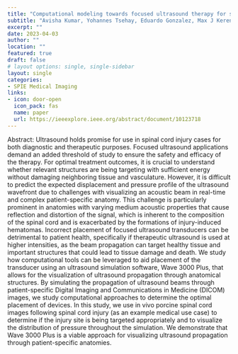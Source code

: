```yaml
---
title: "Computational modeling towards focused ultrasound therapy for spinal cord injury: visualization of beam propagation through patient-specific anatomy"
subtitle: "Avisha Kumar, Yohannes Tsehay, Eduardo Gonzalez, Max J Kerensky, Muyinatu A Lediju Bell, Nicholas Theodore, Nitish V Thakor, Amir Manbachi"
excerpt: ""
date: 2023-04-03
author: ""
location: ""
featured: true
draft: false
# layout options: single, single-sidebar
layout: single
categories:
- SPIE Medical Imaging 
links:
- icon: door-open
  icon_pack: fas
  name: paper
  url: https://ieeexplore.ieee.org/abstract/document/10123718
---
```

Abstract: Ultrasound holds promise for use in spinal cord injury cases for both diagnostic and therapeutic purposes. Focused ultrasound applications demand an added threshold of study to ensure the safety and efficacy of the therapy. For optimal treatment outcomes, it is crucial to understand whether relevant structures are being targeting with sufficient energy without damaging neighboring tissue and vasculature. However, it is difficult to predict the expected displacement and pressure profile of the ultrasound wavefront due to challenges with visualizing an acoustic beam in real-time and complex patient-specific anatomy. This challenge is particularly prominent in anatomies with varying medium acoustic properties that cause reflection and distortion of the signal, which is inherent to the composition of the spinal cord and is exacerbated by the formations of injury-induced hematomas. Incorrect placement of focused ultrasound transducers can be detrimental to patient health, specifically if therapeutic ultrasound is used at higher intensities, as the beam propagation can target healthy tissue and important structures that could lead to tissue damage and death. We study how computational tools can be leveraged to aid placement of the transducer using an ultrasound simulation software, Wave 3000 Plus, that allows for the visualization of ultrasound propagation through anatomical structures. By simulating the propagation of ultrasound beams through patient-specific Digital Imaging and Communications in Medicine (DICOM) images, we study computational approaches to determine the optimal placement of devices. In this study, we use in vivo porcine spinal cord images following spinal cord injury (as an example medical use case) to determine if the injury site is being targeted appropriately and to visualize the distribution of pressure throughout the simulation. We demonstrate that Wave 3000 Plus is a viable approach for visualizing ultrasound propagation through patient-specific anatomies.
